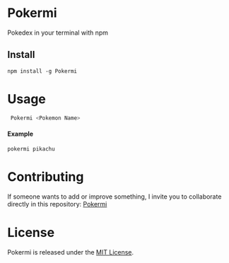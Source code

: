 # Pokermi

Pokedex in your terminal with npm

## Install

```npm
npm install -g Pokermi
```

# Usage

```bash
 Pokermi <Pokemon Name>
```
#### Example
```shell
pokermi pikachu
```

# Contributing

If someone wants to add or improve something, I invite you to collaborate directly in this repository: [Pokermi](https://github.com/Ragosorio/Pokermi)

# License

Pokermi is released under the [MIT License](https://opensource.org/licenses/MIT).
